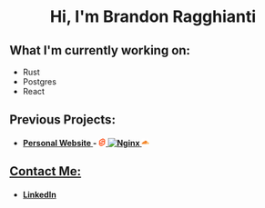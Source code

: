 <h1 align="center">Hi, I'm Brandon Ragghianti</h1>

<h2>What I'm currently working on:</h2>

- Rust
- Postgres
- React

<h2>Previous Projects:</h2>
<ul>
  <li>
    <h4> 
      <a href="https://brandon.ragghianti.org" target="_blank">Personal Website </a> 
        - 
        <a href="https://svelte.dev/" target="_blank" rel="noreferrer"> <img src="https://raw.githubusercontent.com/devicons/devicon/ca28c779441053191ff11710fe24a9e6c23690d6/icons/svelte/svelte-original.svg" alt="Svelte" width="13" height="13"/> 
        <a href="https://nginx.org/" target="_blank" rel="noreferrer"> <img src="https://www.myqnap.org/wp-content/uploads/nginx-3628948-3030173-1.png" alt="Nginx" width="13" height="13"/> 
        <a href="https://www.cloudflare.com/" target="_blank" rel="noreferrer"> <img src="https://raw.githubusercontent.com/devicons/devicon/ca28c779441053191ff11710fe24a9e6c23690d6/icons/cloudflare/cloudflare-original.svg" alt="Nginx" width="13" height="13"/>
    </h4>
  </li>
</ul>

<h2>Contact Me:</h2>
<ul>
  <li>
    <h4> LinkedIn </h4>
  </li>
</ul>
